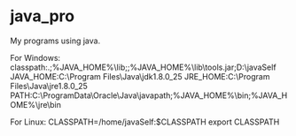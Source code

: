 java_pro
========

My programs using java.

For Windows:
classpath:.;%JAVA_HOME%\lib;;%JAVA_HOME%\lib\tools.jar;D:\javaSelf
JAVA_HOME:C:\Program Files\Java\jdk1.8.0_25
JRE_HOME:C:\Program Files\Java\jre1.8.0_25
PATH:C:\ProgramData\Oracle\Java\javapath;%JAVA_HOME%\bin;%JAVA_HOME%\jre\bin

For Linux:
CLASSPATH=/home/javaSelf:$CLASSPATH
export CLASSPATH


